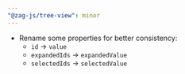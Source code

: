 ```yaml
---
"@zag-js/tree-view": minor
---
```


- Rename some properties for better consistency:
  - `id` -> `value`
  - `expandedIds` -> `expandedValue`
  - `selectedIds` -> `selectedValue`
